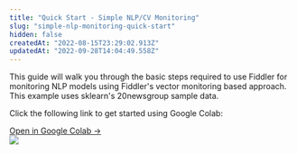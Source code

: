 ```yaml
---
title: "Quick Start - Simple NLP/CV Monitoring"
slug: "simple-nlp-monitoring-quick-start"
hidden: false
createdAt: "2022-08-15T23:29:02.913Z"
updatedAt: "2022-09-28T14:04:49.558Z"
---
```

This guide will walk you through the basic  steps required to use Fiddler for monitoring NLP models using Fiddler's vector monitoring based approach.  This example uses sklearn's 20newsgroup sample data.

Click the following link to get started using Google Colab:

<div class="colab-box">
    <a href="https://colab.research.google.com/github/fiddler-labs/fiddler-samples/blob/master/content_root/tutorial/quickstart/Fiddler_QuickStart_NLP_Monitoring.ipynb" target="_blank">
        <div>
            Open in Google Colab →
        </div>
    </a>
    <div>
            <img src="https://colab.research.google.com/img/colab_favicon_256px.png" />
    </div>
</div>